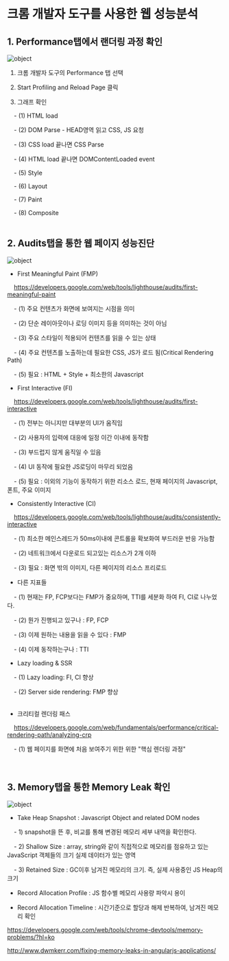 # 크롬 개발자 도구를 사용한 웹 성능분석

## 1. Performance탭에서 랜더링 과정 확인

![object](/images/develop/chrome_debug_performance.png "object")

1) 크롬 개발자 도구의 Performance 탭 선택

2) Start Profiling and Reload Page 클릭

3) 그래프 확인

 &nbsp;&nbsp;&nbsp; - (1) HTML load
 
 &nbsp;&nbsp;&nbsp; - (2) DOM Parse - HEAD영역 읽고 CSS, JS 요청
 
 &nbsp;&nbsp;&nbsp; - (3) CSS load 끝나면 CSS Parse
     
 &nbsp;&nbsp;&nbsp; - (4) HTML load 끝나면 DOMContentLoaded event
 
 &nbsp;&nbsp;&nbsp; - (5) Style
 
 &nbsp;&nbsp;&nbsp; - (6) Layout
 
 &nbsp;&nbsp;&nbsp; - (7) Paint
 
 &nbsp;&nbsp;&nbsp; - (8) Composite
<br><br>

## 2. Audits탭을 통한 웹 페이지 성능진단

![object](/images/develop/chrome_debug_audits.png "object")

* First Meaningful Paint (FMP)

 &nbsp;&nbsp;&nbsp; <https://developers.google.com/web/tools/lighthouse/audits/first-meaningful-paint>
  
 &nbsp;&nbsp;&nbsp; - (1) 주요 컨텐츠가 화면에 보여지는 시점을 의미
        
 &nbsp;&nbsp;&nbsp; - (2) 단순 레이아웃이나 로딩 이미지 등을 의미하는 것이 아님
        
 &nbsp;&nbsp;&nbsp; - (3) 주요 스타일이 적용되어 컨텐츠를 읽을 수 있는 상태
        
 &nbsp;&nbsp;&nbsp; - (4) 주요 컨텐츠를 노출하는데 필요한 CSS, JS가 로드 됨(Critical Rendering Path)
        
 &nbsp;&nbsp;&nbsp; - (5) 필요 : HTML + Style + 최소한의 Javascript
 <br>
        
* First Interactive (FI)

 &nbsp;&nbsp;&nbsp; <https://developers.google.com/web/tools/lighthouse/audits/first-interactive>

 &nbsp;&nbsp;&nbsp; - (1) 전부는 아니지만 대부분의 UI가 움직임
        
 &nbsp;&nbsp;&nbsp; - (2) 사용자의 입력에 대응에 일정 이간 이내에 동작함
        
 &nbsp;&nbsp;&nbsp; - (3) 부드럽지 않게 움직일 수 있음
        
 &nbsp;&nbsp;&nbsp; - (4) UI 동작에 필요한 JS로딩이 마무리 되었음
        
 &nbsp;&nbsp;&nbsp; - (5) 필요 : 이외의 기능이 동작하기 위한 리소스 로드, 현재 페이지의 Javascript, 폰트, 주요 이미지
 <br>
        
* Consistently Interactive (CI)

 &nbsp;&nbsp;&nbsp; <https://developers.google.com/web/tools/lighthouse/audits/consistently-interactive>

 &nbsp;&nbsp;&nbsp; - (1) 최소한 메인스레드가 50ms이내에 콘트롤을 확보화여 부드러운 반응 가능함
        
 &nbsp;&nbsp;&nbsp; - (2) 네트워크에서 다운로드 되고있는 리소스가 2개 이하
        
 &nbsp;&nbsp;&nbsp; - (3) 필요 : 화면 밖의 이미지, 다른 페이지의 리소스 프리로드
 <br>
        
* 다른 지표들        

 &nbsp;&nbsp;&nbsp; - (1) 현재는 FP, FCP보다는 FMP가 중요하며, TTI를 세분화 하여 FI, CI로 나누었다.
        
 &nbsp;&nbsp;&nbsp; - (2) 뭔가 진행되고 있구나 : FP, FCP
        
 &nbsp;&nbsp;&nbsp; - (3) 이제 원하는 내용을 읽을 수 있다 : FMP
        
 &nbsp;&nbsp;&nbsp; - (4) 이제 동작하는구나 : TTI
 <br>

* Lazy loading & SSR

 &nbsp;&nbsp;&nbsp; - (1) Lazy loading: FI, CI 향상

 &nbsp;&nbsp;&nbsp; - (2) Server side rendering: FMP 향상        
 <br>
 
* 크리티컬 렌더링 패스

 &nbsp;&nbsp;&nbsp; <https://developers.google.com/web/fundamentals/performance/critical-rendering-path/analyzing-crp>

 &nbsp;&nbsp;&nbsp; - (1) 웹 페이지를 화면에 처음 보여주기 위한 위한 "핵심 렌더링 과정"        
 <br><br>

## 3. Memory탭을 통한 Memory Leak 확인

![object](/images/develop/chrome_debug_memory.png "object")

* Take Heap Snapshot : Javascript Object and related DOM nodes

 &nbsp;&nbsp;&nbsp; - 1) snapshot을 뜬 후, 비교를 통해 변경된 메모리 세부 내역을 확인한다.

 &nbsp;&nbsp;&nbsp; - 2) Shallow Size : array, string와 같이 직접적으로 메모리를 점유하고 있는 JavaScript 객체들의 크기 실제 데이터가 있는 영역

 &nbsp;&nbsp;&nbsp; - 3) Retained Size : GC이후 남겨진 메모리의 크기. 즉, 실제 사용중인 JS Heap의 크기

* Record Allocation Profile : JS 함수별 메모리 사용량 파악시 용이 

* Record Allocation Timeline : 시간기준으로 할당과 해제 반복하여, 남겨진 메모리 확인

 <https://developers.google.com/web/tools/chrome-devtools/memory-problems/?hl=ko> 
 
 <http://www.dwmkerr.com/fixing-memory-leaks-in-angularjs-applications/>


